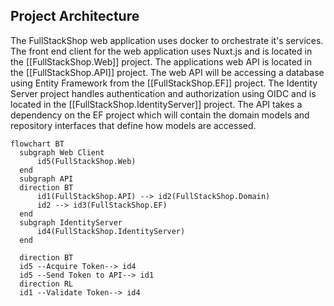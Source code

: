 

## Project Architecture
The FullStackShop web application uses docker to orchestrate it's services. The front end client for the web application uses Nuxt.js and is located in the [[FullStackShop.Web]] project. The applications web API is located in the [[FullStackShop.API]] project. The web API will be accessing a database using Entity Framework from the [[FullStackShop.EF]] project. The Identity Server project handles authentication and authorization using OIDC and is located in the [[FullStackShop.IdentityServer]] project. The API takes a dependency on the EF project which will contain the domain models and repository interfaces that define how models are accessed.


```mermaid
flowchart BT
  subgraph Web Client
      id5(FullStackShop.Web)
  end
  subgraph API
  direction BT
      id1(FullStackShop.API) --> id2(FullStackShop.Domain)
      id2 --> id3(FullStackShop.EF)
  end
  subgraph IdentityServer
      id4(FullStackShop.IdentityServer)
  end
  
  direction BT
  id5 --Acquire Token--> id4
  id5 --Send Token to API--> id1
  direction RL
  id1 --Validate Token--> id4
```
